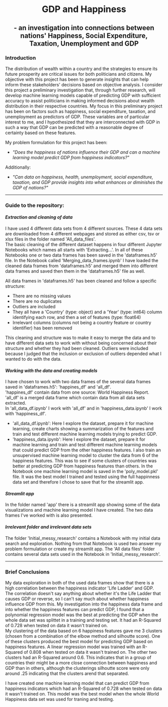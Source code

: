 # <div align='center'> GDP and Happiness </div>
## <div align='center'> - an investigation into connections between nations' Happiness, Social Expenditure, Taxation, Unemployment and GDP </div>

### Introduction

The distribution of wealth within a country and the strategies to ensure its future prosperity are critical issues for both politicians and citizens. My objective with this project has been to generate insights that can help inform these stakeholders' decisions based on objective analysis. I consider this project a preliminary investigation that, through further research, will develop machine learning models capable of predicting GDP with sufficient accuracy to assist politicians in making informed decisions about wealth distribution in their respective countries. My focus in this preliminary project has been on factors such as happiness, social expenditure, taxation, and unemployment as predictors of GDP. These variables are of particular interest to me, and I hypothesized that they are interconnected with GDP in such a way that GDP can be predicted with a reasonable degree of certainty based on these features.   

 My problem formulation for this project has been:

- *"Does the happiness of nations influence their GDP and can a machine learning model predict GDP from happiness indicators?"*  
  
Additionally:  
  
- *"Can data on happiness, health, unemployment, social expenditure, taxation, and GDP provide insights into what enhances or diminishes the GDP of nations?"*

  
---
  
### Guide to the repository:  

#### _Extraction and cleaning of data_
I have used 4 different data sets from 4 different sources. These 4 data sets are downloaded from 4 different webpages and stored as either csv, tsv or xlsx files in the folder named 'All_data_files'.   
The basic cleaning of the different dataset happens in four different Jupyter Notebooks which names all starts with 'Extracting...'. In all of these Notebooks one or two data frames has been saved in the 'dataframes.h5' file. In the Notebook called 'Merging_data_frames.ipynb' I have loaded the cleaned data frames from  'dataframes.h5' and merged them into different data frames and saved then them in the 'dataframes.h5' file as well.  

All data frames in 'dataframes.h5' has been cleaned and follow a specific structure: 
- There are no missing values
- There are no duplicates
- Outliers are included
- They all have a 'Country' (type: object) and a 'Year' (type: int64) column identifying each row, and then a set of features (type: float64)
- Irrelevant columns (columns not being a country feature or country identifier) has been removed
  
This cleaning and structure was to make it easy to merge the data and to have different data sets to work with without being concerned about their structure and whether they had been cleaned.
Outliers were included because I judged that the inclusion or exclusion of outliers depended what I wanted to do with the data.  
  
  
#### _Working with the data and creating models_
I have chosen to work with two data frames of the several data frames saved in 'dataframes.h5': 'happines_df' and 'all_df'.  
'happines_df' contain data from one source: World Happiness Report. 'all_df' is a merged data frame which contain data from all data sets extracted.  
In 'all_data_df.ipynb' I work with 'all_df' and in 'happiness_data.ipynb' I work with 'happiness_df'. 
- 'all_data_df.ipynb': Here I explore the dataset, prepare it for machine learning, create charts showing a summarization of the features and train and test different machine learning models trying to predict GDP. 
- 'happiness_data.ipynb': Here I explore the dataset, prepare it for machine learning and train and test different machine learning models that could predict GDP from the other happiness features. I also train an unsupervised machine learning model to cluster the data from 6 of the happiness features. This was to see if some clusters of countries was better at predicting GDP from happiness features than others. In the Notebook one machine learning model is saved in the 'poly_model.pkl' file. It was the best model I trained and tested using the full happinness data set and therefore I chose to save that for the streamlit app.   
  
#### _Streamlit app_
In the folder named 'app' there is a streamlit app showing some of the data visualizations and machine learning model I have created. The two data frames I've worked with is also presented.  
  
#### _Irrelevant folder and irrelevant data sets_
The folder 'Initial_messy_research' contains a Notebook with my initial data search and exploration. Nothing from that Notebook is used two answer my problem formulation or create my streamlit app. The 'All data files' folder contains several data sets used in the Notebook in 'Initial_messy_research'.

---

### Brief Conclusions

My data exploration in both of the used data frames show that there is a high correlation between the happiness indicator 'Life Ladder' and GDP. The correlation doesn't say anything about whether it's the Life Ladder that causes GDP or reverse, so I can't say much about whether happiness influence GDP from this. 
My investigation into the happiness data frame and into whether the happiness features can predict GDP, I found that a polynomial regression model was the best at predicting the GDP when the whole data set was splittet in a training and testing set. It had an R-Squared of 0.728 when tested on data it wasn't trained on.  
My clustering of the data based on 6 happiness features gave me 3 clusters (chosen from a combination of the elbow method and silhoutte score). One of these clusters produced the best model for predicting GDP based on happiness features. A linear regression model was trained with an R-Squared of 0.808 when tested on data it wasn't trained on. The other two clusters had an R-Squared around 0.6. This indicates that in a group of countries their might be a more close connection between happiness and GDP than in others, although the clusterings silhoutte score were only around .25 indicating that the clusters arend that separated.   

I have created one machine learning model that can predict GDP from happiness indicators which had an R-Squared of 0.728 when tested on data it wasn't trained on. This model was the best model when the whole World Happiness data set was used for traning and testing.  



 



